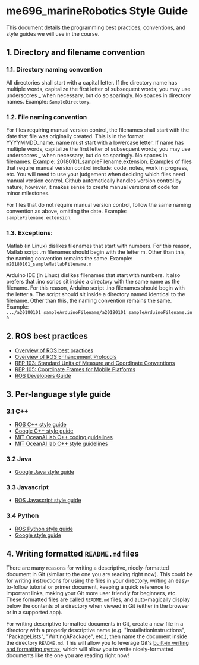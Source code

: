 # me696_marineRobotics Style Guide

This document details the programming best practices, conventions, and style guides we will use in the course.

## 1. Directory and filename convention

### 1.1. Directory naming convention
All directories shall start with a capital letter. If the directory name has multiple words, capitalize the first letter of subsequent words; you may use underscores _ when necessary, but do so sparingly. No spaces in directory names. Example: `SampleDirectory`.

### 1.2. File naming convention
For files requiring manual version control, the filenames shall start with the date that file was originally created. This is in the format YYYYMMDD_name. name must start with a lowercase letter. If name has multiple words, capitalize the first letter of subsequent words; you may use underscores _ when necessary, but do so sparingly. No spaces in filenames. Example: 20180101_sampleFilename.extension. Examples of files that require manual version control include: code, notes, work in progress, etc. You will need to use your judgement when deciding which files need manual version control. Github automatically handles version control by nature; however, it makes sense to create manual versions of code for minor milestones.

For files that do not require manual version control, follow the same naming convention as above, omitting the date. Example: `sampleFilename.extension`.

### 1.3. Exceptions:

Matlab (in Linux) dislikes filenames that start with numbers. For this reason, Matlab script .m filenames should begin with the letter m. Other than this, the naming convention remains the same. Example: `m20180101_sampleMatlabFilename.m`

Arduino IDE (in Linux) dislikes filenames that start with numbers. It also prefers that .ino scrips sit inside a directory with the same name as the filename. For this reason, Arduino script .ino filenames should begin with the letter a. The script should sit inside a directory named identical to the filename. Other than this, the naming convention remains the same. Example: `.../a20180101_sampleArduinoFilename/a20180101_sampleArduinoFilename.ino`

## 2. ROS best practices
 - [Overview of ROS best practices](http://wiki.ros.org/BestPractices)
 - [Overview of ROS Enhancement Protocols](http://www.ros.org/reps/rep-0000.html)
 - [REP 103: Standard Units of Measure and Coordinate Conventions](http://www.ros.org/reps/rep-0103.html)
 - [REP 105: Coordinate Frames for Mobile Platforms](http://www.ros.org/reps/rep-0105.html)
 - [ROS Developers Guide](http://wiki.ros.org/DevelopersGuide)

## 3. Per-language style guide

### 3.1 C++
 - [ROS C++ style guide](http://wiki.ros.org/CppStyleGuide)
 - [Google C++ style guide](https://google.github.io/styleguide/cppguide.html)
 - [MIT OceanAI lab C++ coding guidelines](http://oceanai.mit.edu/ivpman/pmwiki/pmwiki.php?n=Lab.CPPStructure)
 - [MIT OceanAI lab C++ style guidelines](http://oceanai.mit.edu/ivpman/pmwiki/pmwiki.php?n=Lab.CPPStyle)

### 3.2 Java
 - [Google Java style guide](https://google.github.io/styleguide/javaguide.html)

### 3.3 Javascript
 - [ROS Javascript style guide](http://wiki.ros.org/JavaScriptStyleGuide)

### 3.4 Python
 - [ROS Python style guide](http://wiki.ros.org/PyStyleGuide)
 - [Google style guide](https://github.com/google/styleguide/blob/gh-pages/pyguide.md)
 
## 4. Writing formatted `README.md` files
There are many reasons for writing a descriptive, nicely-formatted document in Git (similar to the one you are reading right now).  This could be for writing instructions for using the files in your directory, writing an easy-to-follow tutorial or primer document, keeping a quick reference to important links, making your Git more user friendly for beginners, etc.  These formatted files are called `README.md` files, and auto-magically display below the contents of a directory when viewed in Git (either in the browser or in a supported app).  

For writing descriptive formatted documents in Git, create a new file in a directory with a properly descriptive name (e.g. "InstallationInstructions", "PackageLists", "WritingAPackage", etc.), then name the document inside the directory `README.md`. This will allow you to leverage Git's [built-in writing and formatting syntax](https://help.github.com/articles/basic-writing-and-formatting-syntax/#links), which will allow you to write nicely-formatted documents like the one you are reading right now!

